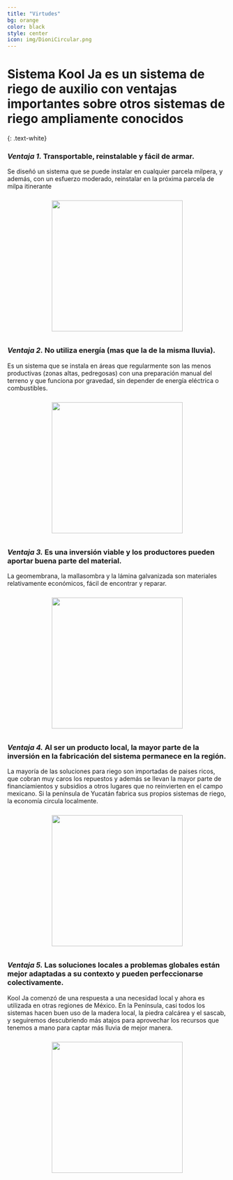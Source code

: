 ```yaml
---
title: "Virtudes"
bg: orange
color: black
style: center
icon: img/DioniCircular.png
---
```


# Sistema Kool Ja es un sistema de riego de auxilio con ventajas importantes sobre otros sistemas de riego ampliamente conocidos
{: .text-white}

### *Ventaja 1.* Transportable, reinstalable y fácil de armar.

Se diseñó un sistema que se puede instalar en cualquier parcela milpera, y además, con un esfuerzo moderado, reinstalar en la próxima parcela de milpa itinerante

<div style="text-align: center">
<a>
   <img class="" alt="" src="{{ site.baseurl }}/img/v1.jpg" style="height: 300px; padding: 10px;">
</a>
</div>

### *Ventaja 2.* No utiliza energía (mas que la de la misma lluvia).

Es un sistema que se instala en áreas que regularmente son las menos productivas (zonas altas, pedregosas) con una preparación manual del terreno y que funciona por gravedad, sin depender de energía eléctrica o combustibles.

<div style="text-align: center">
<a>
   <img class="" alt="" src="{{ site.baseurl }}/img/v2.jpg" style="height: 300px; padding: 10px;">
</a>
</div>

### *Ventaja 3.* Es una inversión viable y los productores pueden aportar buena parte del material.

La geomembrana, la mallasombra y la lámina galvanizada son materiales relativamente económicos, fácil de encontrar y reparar.

<div style="text-align: center">
<a>
   <img class="" alt="" src="{{ site.baseurl }}/img/v3.jpg" style="height: 300px; padding: 10px;">
</a>
</div>

### *Ventaja 4.* Al ser un producto local, la mayor parte de la inversión en la fabricación del sistema permanece en la región.

La mayoría de las soluciones para riego son importadas de paises ricos, que cobran muy caros los repuestos y además se llevan la mayor parte de financiamientos y subsidios a otros lugares que no reinvierten en el campo mexicano. Si la península de Yucatán fabrica sus propios sistemas de riego, la economía circula localmente.

<div style="text-align: center">
<a>
   <img class="" alt="" src="{{ site.baseurl }}/img/v6.jpg" style="height: 300px; padding: 10px;">
</a>
</div>

### *Ventaja 5.* Las soluciones locales a problemas globales están mejor adaptadas a su contexto y pueden perfeccionarse colectivamente.

Kool Ja comenzó de una respuesta a una necesidad local y ahora es utilizada en otras regiones de México. En la Península, casi todos los sistemas hacen buen uso de la madera local, la piedra calcárea y el sascab, y seguiremos descubriendo más atajos para aprovechar los recursos que tenemos a mano para captar más lluvia de mejor manera.

<div style="text-align: center">
<a>
   <img class="" alt="" src="{{ site.baseurl }}/img/v4.png" style="height: 300px; padding: 10px;">
</a>
</div>
